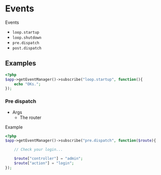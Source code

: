 # Events

Events

 * `loop.startup`
 * `loop.shutdown`
 * `pre.dispatch`
 * `post.dispatch`

## Examples

```php
<?php
$app->getEventManager()->subscribe("loop.startup", function(){
    echo "OKs.";
});
```

### Pre dispatch

 * Args
   * The router

Example
 
```php
<?php
$app->getEventManager()->subscribe("pre.dispatch", function($route){

    // Check your login...

    $route["controller"] = "admin";
    $route["action"] = "login";
});
```

